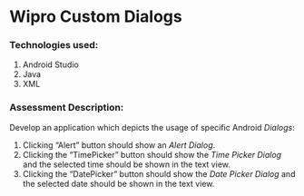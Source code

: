 # Wipro Custom Dialogs

### Technologies used:

1. Android Studio
2. Java
3. XML

### Assessment Description:

Develop an application which depicts the usage of specific Android *Dialogs*:  
1. Clicking “Alert” button should show an *Alert Dialog*.
2. Clicking the “TimePicker” button should show the *Time Picker Dialog* and the selected time should be shown in the text view.
3. Clicking the “DatePicker” button should show the *Date Picker Dialog* and the selected date should be shown in the text view.  

